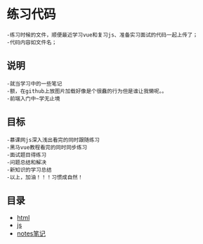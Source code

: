 # 练习代码

    -练习时候的文件，顺便最近学习vue和复习js、准备实习面试的代码一起上传了；
    -代码内容如文件名；

## 说明

    -就当学习中的一些笔记
    -额，在github上放图片加载好像是个很蠢的行为但是谁让我懒呢。。
    -前端入门中~学无止境

## 目标

    -慕课网js深入浅出看完的同时跟随练习
    -黑马vue教程看完的同时同步练习
    -面试题目得练习
    -问题总结和解决
    -新知识的学习总结
    -以上，加油！！！习惯成自然！

## 目录
* [html](/html-test)
* [js](/js-native)
* [notes笔记](/readme-notes)